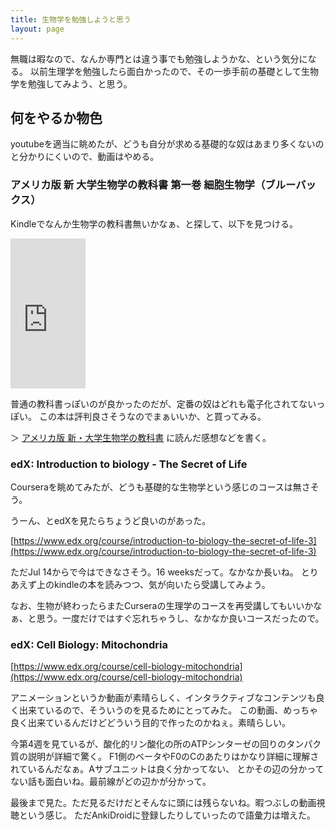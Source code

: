 ```yaml
---
title: 生物学を勉強しようと思う
layout: page
---
```

無職は暇なので、なんか専門とは違う事でも勉強しようかな、という気分になる。
以前生理学を勉強したら面白かったので、その一歩手前の基礎として生物学を勉強してみよう、と思う。

## 何をやるか物色

youtubeを適当に眺めたが、どうも自分が求める基礎的な奴はあまり多くないのと分かりにくいので、動画はやめる。

### アメリカ版 新 大学生物学の教科書 第一巻 細胞生物学（ブルーバックス）

Kindleでなんか生物学の教科書無いかなぁ、と探して、以下を見つける。

<iframe style="width:120px;height:240px;" marginwidth="0" marginheight="0" scrolling="no" frameborder="0" src="https://rcm-fe.amazon-adsystem.com/e/cm?ref=qf_sp_asin_til&t=karino203-22&m=amazon&o=9&p=8&l=as1&IS1=1&detail=1&asins=4065137438&bc1=ffffff&lt1=_top&fc1=333333&lc1=0066c0&bg1=ffffff&f=ifr"> </iframe>

普通の教科書っぽいのが良かったのだが、定番の奴はどれも電子化されてないっぽい。
この本は評判良さそうなのでまぁいいか、と買ってみる。

＞ [アメリカ版 新・大学生物学の教科書](https://karino2.github.io/2021/06/21/biology_text_bluebacks.html) に読んだ感想などを書く。

### edX: Introduction to biology - The Secret of Life

Courseraを眺めてみたが、どうも基礎的な生物学という感じのコースは無さそう。

うーん、とedXを見たらちょうど良いのがあった。

[https://www.edx.org/course/introduction-to-biology-the-secret-of-life-3](https://www.edx.org/course/introduction-to-biology-the-secret-of-life-3)


ただJul 14からで今はできなさそう。16 weeksだって。なかなか長いね。
とりあえず上のkindleの本を読みつつ、気が向いたら受講してみよう。

なお、生物が終わったらまたCurseraの生理学のコースを再受講してもいいかなぁ、と思う。一度だけではすぐ忘れちゃうし、なかなか良いコースだったので。

### edX: Cell Biology: Mitochondria

[https://www.edx.org/course/cell-biology-mitochondria](https://www.edx.org/course/cell-biology-mitochondria)

アニメーションというか動画が素晴らしく、インタラクティブなコンテンツも良く出来ているので、そういうのを見るためにとってみた。
この動画、めっちゃ良く出来ているんだけどどういう目的で作ったのかねぇ。素晴らしい。

今第4週を見ているが、酸化的リン酸化の所のATPシンターゼの回りのタンパク質の説明が詳細で驚く。
F1側のベータやF0のCのあたりはかなり詳細に理解されているんだなぁ。Aサブユニットは良く分かってない、
とかその辺の分かってない話も面白いね。最前線がどの辺かが分かって。

最後まで見た。ただ見るだけだとそんなに頭には残らないね。暇つぶしの動画視聴という感じ。
ただAnkiDroidに登録したりしていったので語彙力は増えた。